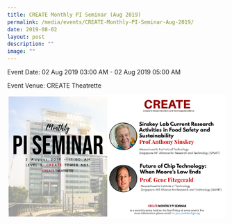 ```yaml
---
title: CREATE Monthly PI Seminar (Aug 2019)
permalink: /media/events/CREATE-Monthly-PI-Seminar-Aug-2019/
date: 2019-08-02
layout: post
description: ""
image: ""
---
```

Event Date: 02 Aug 2019 03:00 AM - 02 Aug 2019 05:00 AM

Event Venue: CREATE Theatrette

![](/images/Aug%202019.png)